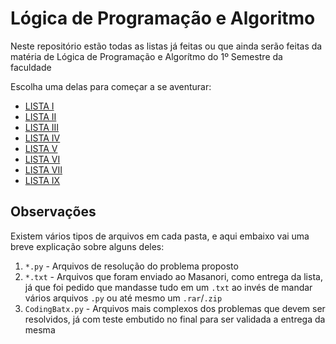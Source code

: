 # Lógica de Programação e Algoritmo
Neste repositório estão todas as listas já feitas ou que ainda serão feitas da matéria de Lógica de Programação e Algorítmo do 1º Semestre da faculdade

Escolha uma delas para começar a se aventurar:

- <a href="https://github.com/pedroansdev/Logica-de-Programacao-e-Algoritmo/tree/main/Primeira%20lista%20de%20exerc%C3%ADcios%20-%20Python">LISTA I</a>
- <a href="https://github.com/pedroansdev/Logica-de-Programacao-e-Algoritmo/tree/main/Segunda%20lista%20de%20exerc%C3%ADcios%20-%20Python">LISTA II</a>
- <a href="https://github.com/pedroansdev/Logica-de-Programacao-e-Algoritmo/tree/main/Terceira%20lista%20de%20exerc%C3%ADcios%20-%20Python">LISTA III</a>
- <a href="https://github.com/pedroansdev/Logica-de-Programacao-e-Algoritmo/tree/main/Quarta%20lista%20de%20exerc%C3%ADcios%20-%20Python">LISTA IV</a>
- <a href="https://github.com/pedroansdev/Logica-de-Programacao-e-Algoritmo/tree/main/Quinta%20lista%20de%20exerc%C3%ADcios%20-%20Python">LISTA V</a>
- <a href="https://github.com/pedroansdev/Logica-de-Programacao-e-Algoritmo/tree/main/Sexta%20lista%20de%20exerc%C3%ADcios%20-%20Python">LISTA VI</a>
- <a href="https://github.com/pedroansdev/Logica-de-Programacao-e-Algoritmo/tree/main/S%C3%A9tima%20lista%20de%20exerc%C3%ADcios%20-%20Python">LISTA VII</a>
- <a href="https://github.com/pedroansdev/Logica-de-Programacao-e-Algoritmo/tree/main/Nona%20lista%20de%20exerc%C3%ADcios%20-%20Python">LISTA IX</a>

## Observações

Existem vários tipos de arquivos em cada pasta, e aqui embaixo vai uma breve explicação sobre alguns deles:

1. ```*.py``` - Arquivos de resolução do problema proposto
2. ```*.txt``` - Arquivos que foram enviado ao Masanori, como entrega da lista, já que foi pedido que mandasse tudo em um ```.txt``` ao invés de mandar vários arquivos ```.py``` ou até mesmo um ```.rar```/```.zip```
3. ```CodingBatx.py``` - Arquivos mais complexos dos problemas que devem ser resolvidos, já com teste embutido no final para ser validada a entrega da mesma
